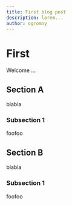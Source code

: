```yaml
---
title: First blog post
description: lorem...
author: ogromny
---
```


# First

Welcome ...

## Section A

blabla

### Subsection 1

foofoo

## Section B

blabla

### Subsection 1

foofoo
